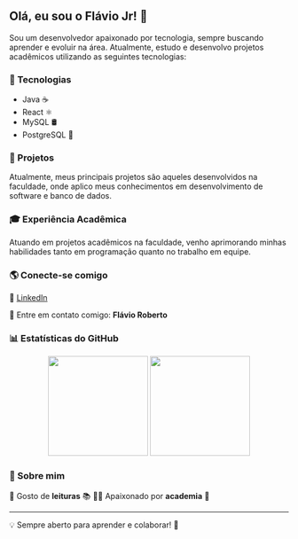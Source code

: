 ## Olá, eu sou o Flávio Jr! 👋

Sou um desenvolvedor apaixonado por tecnologia, sempre buscando aprender e evoluir na área. Atualmente, estudo e desenvolvo projetos acadêmicos utilizando as seguintes tecnologias:

### 🚀 Tecnologias
- Java ☕
- React ⚛️
- MySQL 🛢️
- PostgreSQL 🐘

### 📌 Projetos
Atualmente, meus principais projetos são aqueles desenvolvidos na faculdade, onde aplico meus conhecimentos em desenvolvimento de software e banco de dados.

### 🎓 Experiência Acadêmica
Atuando em projetos acadêmicos na faculdade, venho aprimorando minhas habilidades tanto em programação quanto no trabalho em equipe.

### 🌎 Conecte-se comigo
🔗 [LinkedIn](https://www.linkedin.com/in/fl%C3%A1vio-roberto-soares-dos-santos-j%C3%BAnior-a522332a7/overlay/about-this-profile/?lipi=urn%3Ali%3Apage%3Ad_flagship3_profile_view_base%3B2drvB08hQ62SGb6YUoLr8A%3D%3D)

📩 Entre em contato comigo: **Flávio Roberto**

### 📊 Estatísticas do GitHub
<div align="center">
  <img height="180em" src="https://github-readme-stats.vercel.app/api?username=flaviojr&show_icons=true&theme=radical&count_private=true"/>
  <img height="180em" src="https://github-readme-stats.vercel.app/api/top-langs/?username=flaviojr&layout=compact&langs_count=7&theme=radical"/>
</div>

### 🎯 Sobre mim
📖 Gosto de **leituras** 📚
🏋️‍♂️ Apaixonado por **academia** 💪

---
💡 Sempre aberto para aprender e colaborar! 🚀

